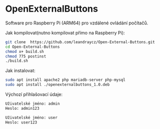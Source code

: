 # OpenExternalButtons
Software pro Raspberry Pi (ARM64) pro vzdálené ovládání počítačů.

Jak kompilovat(nutno kompilovat přímo na Raspberry Pi):
```sh
git clone  https://github.com/leandraycz/Open-External-Buttons.git
cd Open-External-Buttons
chmod x+ build.sh
chmod 775 postinst
./build.sh
```

Jak instalovat:
```sh
sudo apt install apache2 php mariadb-server php-mysql
sudo apt install ./openexternalbuttons_1.0.deb
```

Výchozí přihlašovací údaje:
```txt
Uživatelské jméno: admin 
Heslo: admin123

Uživatelské jméno: user
Heslo: user123
```
